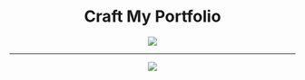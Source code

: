 <div align='center'>
  <h1>Craft My Portfolio</h1>
  <img src = "https://github.com/vaishnavi-3969/HackYourPortfolio-CraftMyPortfolio/assets/80088403/dd46b1d8-e077-44d9-bb45-1b6991c4b288"/>
<hr/>
     <img src="https://skillicons.dev/icons?i=github,git,react,tailwind,html,css,js,vscode,firebase,auth0"/>
 </div>
